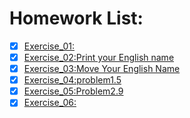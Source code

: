 # Homework List:
- [x] [Exercise_01:](https://github.com/zenghaowhu/computationalphysics_N2014301020073)
- [x] [Exercise_02:Print your English name](https://www.zybuluo.com/zneghaowhu/note/497776)
- [x] [Exercise_03:Move Your English Name](https://www.zybuluo.com/zneghaowhu/note/512272)
- [x] [Exercise_04:problem1.5](https://www.zybuluo.com/zneghaowhu/note/525571)
- [x] [Exercise_05:Problem2.9](https://www.zybuluo.com/zneghaowhu/note/534084)
- [x] [Exercise_06:](https://www.zybuluo.com/zneghaowhu/note/542226)
